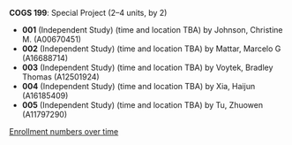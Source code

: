 **COGS 199**: Special Project (2–4 units, by 2)

- **001** (Independent Study) (time and location TBA) by Johnson, Christine M. (A00670451)
- **002** (Independent Study) (time and location TBA) by Mattar, Marcelo G (A16688714)
- **003** (Independent Study) (time and location TBA) by Voytek, Bradley Thomas (A12501924)
- **004** (Independent Study) (time and location TBA) by Xia, Haijun (A16185409)
- **005** (Independent Study) (time and location TBA) by Tu, Zhuowen (A11797290)

[Enrollment numbers over time](./COGS199.tsv)
